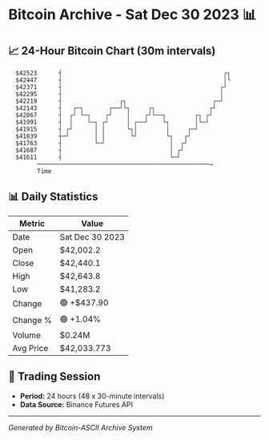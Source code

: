 # Bitcoin Archive - Sat Dec 30 2023 📊

## 📈 24-Hour Bitcoin Chart (30m intervals)

```
  $42523      ┤                                             ┌┐ 
  $42447      ┤                                             │└ 
  $42371      ┤                                            ┌┘  
  $42295      ┤                                            │   
  $42219      ┤                ┌┐                        ┌─┘   
  $42143      ┤   ┌─┐       ┌──┘└┐     ┌┐               ┌┘     
  $42067      ┤  ┌┘ └─┐    ┌┘    │    ┌┘└──┐        ┌┐ ┌┘      
  $41991      ┤  │    └─┐ ┌┘     │ ┌──┘    └┐       │└─┘       
  $41915      ┤ ┌┘      │ │      └┐│        │     ┌─┘          
  $41839      ┼─┘       │ │       └┘        └┐   ┌┘            
  $41763      ┤         └─┘                  │  ┌┘             
  $41687      ┤                              │ ┌┘              
  $41611      ┤                              └─┘               
        ────────────────────────────────────────────────→
        Time
```

## 📊 Daily Statistics

| Metric | Value |
|--------|-------|
| Date | Sat Dec 30 2023 |
| Open | $42,002.2 |
| Close | $42,440.1 |
| High | $42,643.8 |
| Low | $41,283.2 |
| Change | 🟢 +$437.90 |
| Change % | 🟢 +1.04% |
| Volume | $0.24M |
| Avg Price | $42,033.773 |

## 📅 Trading Session

- **Period:** 24 hours (48 x 30-minute intervals)
- **Data Source:** Binance Futures API

---
*Generated by Bitcoin-ASCII Archive System*
